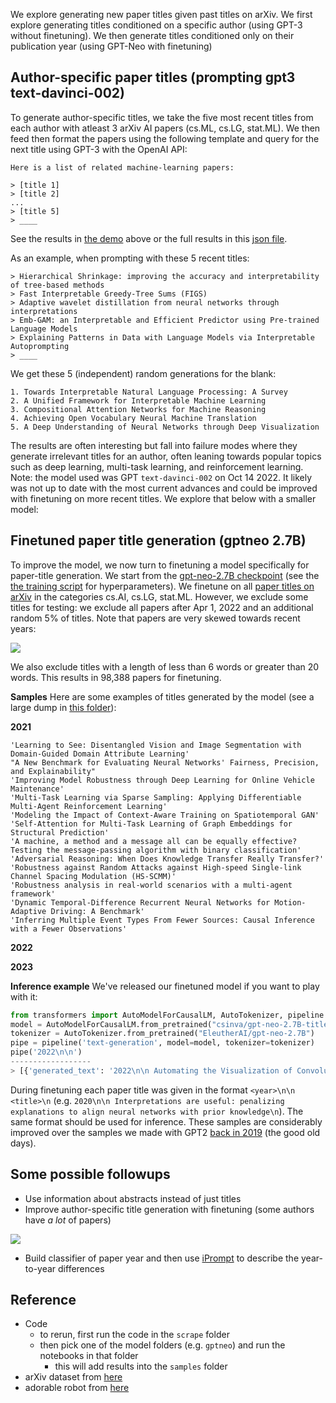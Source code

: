 We explore generating new paper titles given past titles on arXiv.
We first explore generating titles conditioned on a specific author (using GPT-3 without finetuning).
We then generate titles conditioned only on their publication year (using GPT-Neo with finetuning)

## Author-specific paper titles (prompting gpt3 text-davinci-002)
To generate author-specific titles, we take the five most recent titles from each author with atleast 3 arXiv AI papers (cs.ML, cs.LG, stat.ML).
We then feed then format the papers using the following template and query for the next title using GPT-3 with the OpenAI API:

```
Here is a list of related machine-learning papers:

> [title 1]
> [title 2]
...
> [title 5]
> ____
```

See the results in [the demo](http://localhost:4000/docs/#demo:~:text=Type%20in%20the%20name%20of%20an%20author%20to%20see%20the%20predicted%20titles%20of%20their%20future%20papers) above or the full results in this [json file](https://github.com/csinva/gpt-paper-title-generator/blob/master/samples/gpt3/authors_save_full.json). 

As an example, when prompting with these 5 recent titles:

```
> Hierarchical Shrinkage: improving the accuracy and interpretability of tree-based methods
> Fast Interpretable Greedy-Tree Sums (FIGS)
> Adaptive wavelet distillation from neural networks through interpretations
> Emb-GAM: an Interpretable and Efficient Predictor using Pre-trained Language Models
> Explaining Patterns in Data with Language Models via Interpretable Autoprompting
> ____
```

We get these 5 (independent) random generations for the blank:

```
1. Towards Interpretable Natural Language Processing: A Survey
2. A Unified Framework for Interpretable Machine Learning
3. Compositional Attention Networks for Machine Reasoning
4. Achieving Open Vocabulary Neural Machine Translation
5. A Deep Understanding of Neural Networks through Deep Visualization
```

The results are often interesting but fall into failure modes where they generate irrelevant titles for an author, often leaning towards popular topics such as deep learning, multi-task learning, and reinforcement learning.
Note: the model used was GPT `text-davinci-002` on Oct 14 2022. It likely was not up to date with the most current advances and could be improved with finetuning on more recent titles. We explore that below with a smaller model:

## Finetuned paper title generation (gptneo 2.7B)

To improve the model, we now turn to finetuning a model specifically for paper-title generation. We start from the [gpt-neo-2.7B checkpoint](https://huggingface.co/EleutherAI/gpt-neo-2.7B) (see the [the training script](https://github.com/csinva/gpt-paper-title-generator/blob/91d8aa78d83f16778a120ec4a3dc41be28f5e8f2/gptneo/02_finetune_hf.py) for hyperparameters). We finetune on all [paper titles on arXiv](https://www.kaggle.com/datasets/Cornell-University/arxiv) in the categories cs.AI, cs.LG, stat.ML. However, we exclude some titles for testing: we exclude all papers after Apr 1, 2022 and an additional random 5\% of titles. Note that papers are very skewed towards recent years:

![](https://csinva.io/gpt-paper-title-generator/figs/paper_metadata.svg)

We also exclude titles with a length of less than 6 words or greater than 20 words. This results in 98,388 papers for finetuning.

**Samples**
Here are some examples of titles generated by the model (see a large dump in [this folder](https://github.com/csinva/gpt-paper-title-generator/tree/master/samples/gptneo)):

**2021**
```
'Learning to See: Disentangled Vision and Image Segmentation with Domain-Guided Domain Attribute Learning'
"A New Benchmark for Evaluating Neural Networks' Fairness, Precision, and Explainability"
'Improving Model Robustness through Deep Learning for Online Vehicle Maintenance'
'Multi-Task Learning via Sparse Sampling: Applying Differentiable Multi-Agent Reinforcement Learning'
'Modeling the Impact of Context-Aware Training on Spatiotemporal GAN'
'Self-Attention for Multi-Task Learning of Graph Embeddings for Structural Prediction'
'A machine, a method and a message all can be equally effective? Testing the message-passing algorithm with binary classification'
'Adversarial Reasoning: When Does Knowledge Transfer Really Transfer?'
'Robustness against Random Attacks against High-speed Single-link Channel Spacing Modulation (HS-SCMM)'
'Robustness analysis in real-world scenarios with a multi-agent framework'
'Dynamic Temporal-Difference Recurrent Neural Networks for Motion-Adaptive Driving: A Benchmark'
'Inferring Multiple Event Types From Fewer Sources: Causal Inference with a Fewer Observations'
```

**2022**

**2023**


**Inference example**
We've released our finetuned model if you want to play with it:

```python
from transformers import AutoModelForCausalLM, AutoTokenizer, pipeline
model = AutoModelForCausalLM.from_pretrained("csinva/gpt-neo-2.7B-titles")
tokenizer = AutoTokenizer.from_pretrained("EleutherAI/gpt-neo-2.7B")
pipe = pipeline('text-generation', model=model, tokenizer=tokenizer)
pipe('2022\n\n')
------------------
> [{'generated_text': '2022\n\n Automating the Visualization of Convolutional Neural Networks\n'}]
```

During finetuning each paper title was given in the format `<year>\n\n <title>\n` (e.g. `2020\n\n Interpretations are useful: penalizing explanations to align neural networks with prior knowledge\n`). The same format should be used for inference. These samples are considerably improved over the samples we made with GPT2 [back in 2019](https://csinva.io/gpt-paper-title-generator/web/gpt2) (the good old days).

## Some possible followups

- Use information about abstracts instead of just titles
- Improve author-specific title generation with finetuning (some authors have *a lot* of papers)

![](https://csinva.io/gpt-paper-title-generator/figs/author_counts.svg)

- Build classifier of paper year and then use [iPrompt](https://arxiv.org/abs/2210.01848) to describe the year-to-year differences

## Reference

- Code
    - to rerun, first run the code in the `scrape` folder
    - then pick one of the model folders (e.g. `gptneo`) and run the notebooks in that folder
      - this will add results into the `samples` folder
- arXiv dataset from [here](https://www.kaggle.com/datasets/Cornell-University/arxiv)
- adorable robot from [here](http://pngimg.com/uploads/robot/robot_PNG94.png)